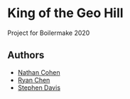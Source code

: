 # King of the Geo Hill
Project for Boilermake 2020

## Authors
* [Nathan Cohen](https://github.com/nathancohen4299)
* [Ryan Chen](https://github.com/fatcat2)
* [Stephen Davis](https://github.com/stephend017)
